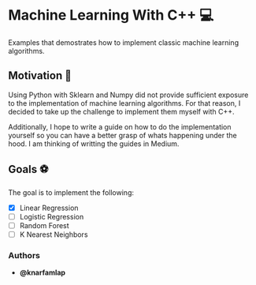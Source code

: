 # Machine Learning With C++ :computer:

Examples that demostrates how to implement classic machine learning algorithms. 

## Motivation :running: 
Using Python with Sklearn and Numpy did not provide sufficient exposure to the implementation of machine learning algorithms. For that reason, I decided to take up the challenge to implement them myself with C++. 

Additionally, I hope to write a guide on how to do the implementation yourself so you can have a better grasp of whats happening under the hood. I am thinking of writting the guides in Medium. 


## Goals :soccer:
The goal is to implement the following: 

- [X] Linear Regression
- [ ] Logistic Regression
- [ ] Random Forest
- [ ] K Nearest Neighbors

### Authors
* **@knarfamlap**